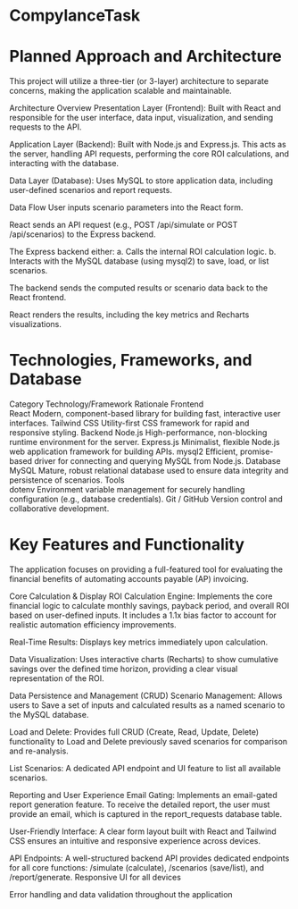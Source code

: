 # CompylanceTask
# Planned Approach and Architecture 
This project will utilize a three-tier (or 3-layer) architecture to separate concerns, making the application scalable and maintainable.

Architecture Overview
Presentation Layer (Frontend): Built with React and responsible for the user interface, data input, visualization, and sending requests to the API.

Application Layer (Backend): Built with Node.js and Express.js. This acts as the server, handling API requests, performing the core ROI calculations, and interacting with the database.

Data Layer (Database): Uses MySQL to store application data, including user-defined scenarios and report requests.

Data Flow
User inputs scenario parameters into the React form.

React sends an API request (e.g., POST /api/simulate or POST /api/scenarios) to the Express backend.

The Express backend either:
a.  Calls the internal ROI calculation logic.
b.  Interacts with the MySQL database (using mysql2) to save, load, or list scenarios.

The backend sends the computed results or scenario data back to the React frontend.

React renders the results, including the key metrics and Recharts visualizations.

# Technologies, Frameworks, and Database 
Category	Technology/Framework	Rationale
Frontend	
React Modern, component-based library for building fast, interactive user interfaces.
Tailwind CSS	Utility-first CSS framework for rapid and responsive styling.
Backend
Node.js	High-performance, non-blocking runtime environment for the server.
Express.js	Minimalist, flexible Node.js web application framework for building APIs.
mysql2	Efficient, promise-based driver for connecting and querying MySQL from Node.js.
Database	
MySQL 	Mature, robust relational database used to ensure data integrity and persistence of scenarios.
Tools	
dotenv	Environment variable management for securely handling configuration (e.g., database credentials).
Git / GitHub	Version control and collaborative development.


# Key Features and Functionality 
The application focuses on providing a full-featured tool for evaluating the financial benefits of automating accounts payable (AP) invoicing.

Core Calculation & Display
ROI Calculation Engine: Implements the core financial logic to calculate monthly savings, payback period, and overall ROI based on user-defined inputs. It includes a 1.1x bias factor to account for realistic automation efficiency improvements.

Real-Time Results: Displays key metrics immediately upon calculation.

Data Visualization: Uses interactive charts (Recharts) to show cumulative savings over the defined time horizon, providing a clear visual representation of the ROI.

Data Persistence and Management (CRUD)
Scenario Management: Allows users to Save a set of inputs and calculated results as a named scenario to the MySQL database.

Load and Delete: Provides full CRUD (Create, Read, Update, Delete) functionality to Load and Delete previously saved scenarios for comparison and re-analysis.

List Scenarios: A dedicated API endpoint and UI feature to list all available scenarios.

Reporting and User Experience
Email Gating: Implements an email-gated report generation feature. To receive the detailed report, the user must provide an email, which is captured in the report_requests database table.

User-Friendly Interface: A clear form layout built with React and Tailwind CSS ensures an intuitive and responsive experience across devices.

API Endpoints: A well-structured backend API provides dedicated endpoints for all core functions: /simulate (calculate), /scenarios (save/list), and /report/generate.
Responsive UI for all devices

Error handling and data validation throughout the application
